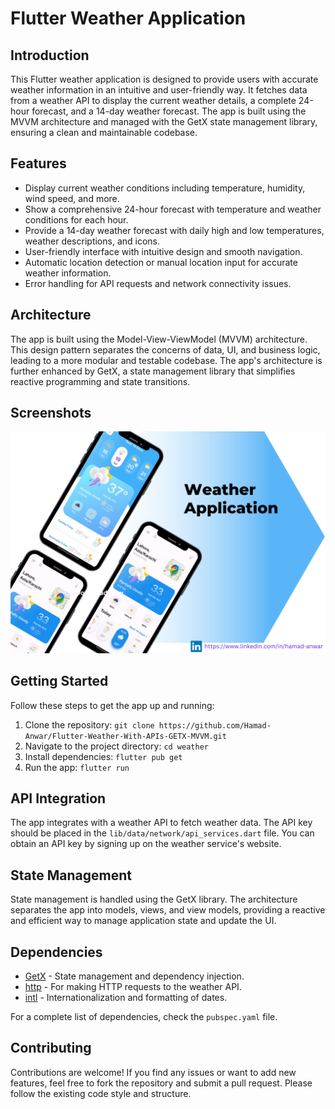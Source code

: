# Flutter Weather Application

## Introduction

This Flutter weather application is designed to provide users with accurate weather information in an intuitive and user-friendly way. It fetches data from a weather API to display the current weather details, a complete 24-hour forecast, and a 14-day weather forecast. The app is built using the MVVM architecture and managed with the GetX state management library, ensuring a clean and maintainable codebase.

## Features

- Display current weather conditions including temperature, humidity, wind speed, and more.
- Show a comprehensive 24-hour forecast with temperature and weather conditions for each hour.
- Provide a 14-day weather forecast with daily high and low temperatures, weather descriptions, and icons.
- User-friendly interface with intuitive design and smooth navigation.
- Automatic location detection or manual location input for accurate weather information.
- Error handling for API requests and network connectivity issues.

## Architecture

The app is built using the Model-View-ViewModel (MVVM) architecture. This design pattern separates the concerns of data, UI, and business logic, leading to a more modular and testable codebase. The app's architecture is further enhanced by GetX, a state management library that simplifies reactive programming and state transitions.

## Screenshots

<img src="demo.png">

## Getting Started

Follow these steps to get the app up and running:

1. Clone the repository: `git clone https://github.com/Hamad-Anwar/Flutter-Weather-With-APIs-GETX-MVVM.git`
2. Navigate to the project directory: `cd weather`
3. Install dependencies: `flutter pub get`
4. Run the app: `flutter run`

## API Integration

The app integrates with a weather API to fetch weather data. The API key should be placed in the `lib/data/network/api_services.dart` file. You can obtain an API key by signing up on the weather service's website.

## State Management

State management is handled using the GetX library. The architecture separates the app into models, views, and view models, providing a reactive and efficient way to manage application state and update the UI.

## Dependencies

- [GetX](https://pub.dev/packages/get) - State management and dependency injection.
- [http](https://pub.dev/packages/http) - For making HTTP requests to the weather API.
- [intl](https://pub.dev/packages/intl) - Internationalization and formatting of dates.

For a complete list of dependencies, check the `pubspec.yaml` file.

## Contributing

Contributions are welcome! If you find any issues or want to add new features, feel free to fork the repository and submit a pull request. Please follow the existing code style and structure.

